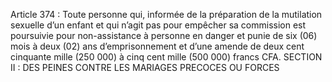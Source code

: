 Article 374 : Toute personne qui, informée de la préparation de la mutilation sexuelle d’un enfant et qui n’agit pas pour empêcher sa commission est poursuivie pour non-assistance à personne en danger et punie de six (06) mois à deux (02) ans d’emprisonnement et d’une amende de deux cent cinquante mille (250 000) à cinq cent mille (500 000) francs CFA.
SECTION II : DES PEINES CONTRE LES MARIAGES PRECOCES OU FORCES